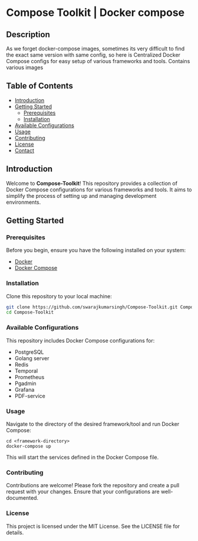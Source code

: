 # Compose Toolkit | Docker compose

## Description
As we forget docker-compose images, sometimes its very difficult to find the exact same version with same config, so here is  Centralized Docker Compose configs for easy setup of various frameworks and tools. Contains various images

## Table of Contents
- [Introduction](#introduction)
- [Getting Started](#getting-started)
  - [Prerequisites](#prerequisites)
  - [Installation](#installation)
- [Available Configurations](#available-configurations)
- [Usage](#usage)
- [Contributing](#contributing)
- [License](#license)
- [Contact](#contact)

## Introduction
Welcome to **Compose-Toolkit**! This repository provides a collection of Docker Compose configurations for various frameworks and tools. It aims to simplify the process of setting up and managing development environments.

## Getting Started

### Prerequisites
Before you begin, ensure you have the following installed on your system:
- [Docker](https://www.docker.com/get-started)
- [Docker Compose](https://docs.docker.com/compose/install/)

### Installation
Clone this repository to your local machine:
```bash
git clone https://github.com/swarajkumarsingh/Compose-Toolkit.git Compose-Toolkit
cd Compose-Toolkit
```

### Available Configurations
This repository includes Docker Compose configurations for:
- PostgreSQL
- Golang server
- Redis
- Temporal
- Prometheus
- Pgadmin
- Grafana
- PDF-service

### Usage
Navigate to the directory of the desired framework/tool and run Docker Compose:
```
cd <framework-directory>
docker-compose up
```
This will start the services defined in the Docker Compose file.

### Contributing
Contributions are welcome! Please fork the repository and create a pull request with your changes. Ensure that your configurations are well-documented.

### License
This project is licensed under the MIT License. See the LICENSE file for details.